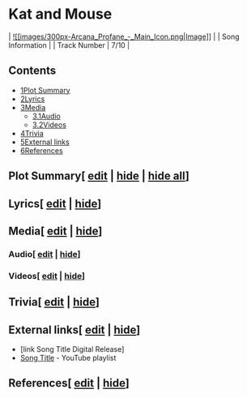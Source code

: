 # Kat and Mouse

| [![[images/300px-Arcana_Profane_-_Main_Icon.png|Image]]](/wiki/File:Arcana_Profane_-_Main_Icon.png) |
| Song Information |
| Track Number | 7/10 |

## Contents

- [1Plot Summary](#Plot_Summary)
- [2Lyrics](#Lyrics)
- [3Media](#Media)
  - [3.1Audio](#Audio)
  - [3.2Videos](#Videos)
- [4Trivia](#Trivia)
- [5External links](#External_links)
- [6References](#References)

## Plot Summary\[ [edit](/wiki/Kat_and_Mouse?action=edit&section=1 "Edit section: Plot Summary") \| [hide](/wiki/Kat_and_Mouse "Expand or collapse this section") \| [hide all](/wiki/Kat_and_Mouse "Expand or collapse all sections on this page")\]

## Lyrics\[ [edit](/wiki/Kat_and_Mouse?action=edit&section=2 "Edit section: Lyrics") \| [hide](/wiki/Kat_and_Mouse "Expand or collapse this section")\]

## Media\[ [edit](/wiki/Kat_and_Mouse?action=edit&section=3 "Edit section: Media") \| [hide](/wiki/Kat_and_Mouse "Expand or collapse this section")\]

### Audio\[ [edit](/wiki/Kat_and_Mouse?action=edit&section=4 "Edit section: Audio") \| [hide](/wiki/Kat_and_Mouse "Expand or collapse this section")\]

### Videos\[ [edit](/wiki/Kat_and_Mouse?action=edit&section=5 "Edit section: Videos") \| [hide](/wiki/Kat_and_Mouse "Expand or collapse this section")\]

## Trivia\[ [edit](/wiki/Kat_and_Mouse?action=edit&section=6 "Edit section: Trivia") \| [hide](/wiki/Kat_and_Mouse "Expand or collapse this section")\]

## External links\[ [edit](/wiki/Kat_and_Mouse?action=edit&section=7 "Edit section: External links") \| [hide](/wiki/Kat_and_Mouse "Expand or collapse this section")\]

- \[link Song Title Digital Release\]
- [Song Title](https://www.youtube.com/playlist?list=playlistId) \- YouTube playlist

## References\[ [edit](/wiki/Kat_and_Mouse?action=edit&section=8 "Edit section: References") \| [hide](/wiki/Kat_and_Mouse "Expand or collapse this section")\]